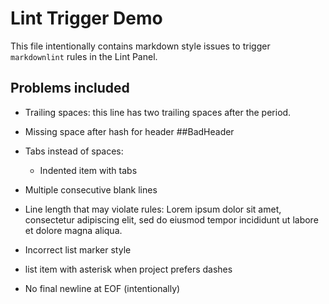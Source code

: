 # Lint Trigger Demo

This file intentionally contains markdown style issues to trigger `markdownlint` rules in the Lint Panel.

## Problems included

- Trailing spaces: this line has two trailing spaces after the period.  
- Missing space after hash for header
##BadHeader

- Tabs instead of spaces:
	- 	Indented item with tabs

- Multiple consecutive blank lines



- Line length that may violate rules: Lorem ipsum dolor sit amet, consectetur adipiscing elit, sed do eiusmod tempor incididunt ut labore et dolore magna aliqua.

- Incorrect list marker style
* list item with asterisk when project prefers dashes

- No final newline at EOF (intentionally)
